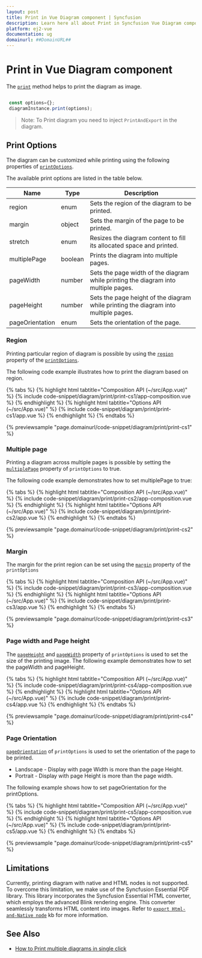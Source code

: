 ```yaml
---
layout: post
title: Print in Vue Diagram component | Syncfusion
description: Learn here all about Print in Syncfusion Vue Diagram component of Syncfusion Essential JS 2 and more.
platform: ej2-vue
documentation: ug
domainurl: ##DomainURL##
---
```


# Print in Vue Diagram component

The [`print`](https://ej2.syncfusion.com/vue/documentation/api/diagram/#print) method helps to print the diagram as image.

```javascript

 const options={};
 diagramInstance.print(options);

```

>Note: To Print diagram you need to inject `PrintAndExport` in the diagram.

## Print Options

The diagram can be customized while printing using the following properties of [`printOptions`](https://ej2.syncfusion.com/vue/documentation/api/diagram/iPrintOptions/).

The available print options are listed in the table below.

| Name | Type | Description|
|-------- | -------- | -------- |
| region | enum | Sets the region of the diagram to be printed. |
| margin | object | Sets the margin of the page to be printed. |
| stretch| enum | Resizes the diagram content to fill its allocated space and printed.|
| multiplePage | boolean | Prints the diagram into multiple pages. |
| pageWidth | number | Sets the page width of the diagram while printing the diagram into multiple pages. |
| pageHeight| number | Sets the page height of the diagram while printing the diagram into multiple pages.|
| pageOrientation | enum | Sets the orientation of the page. |

### Region

Printing particular region of diagram is possible by using the [`region`](https://ej2.syncfusion.com/vue/documentation/api/diagram/iPrintOptions/#region) property of the [`printOptions`](https://ej2.syncfusion.com/vue/documentation/api/diagram/iPrintOptions/).

The following code example illustrates how to print the diagram based on region.


{% tabs %}
{% highlight html tabtitle="Composition API (~/src/App.vue)" %}
{% include code-snippet/diagram/print/print-cs1/app-composition.vue %}
{% endhighlight %}
{% highlight html tabtitle="Options API (~/src/App.vue)" %}
{% include code-snippet/diagram/print/print-cs1/app.vue %}
{% endhighlight %}
{% endtabs %}
        
{% previewsample "page.domainurl/code-snippet/diagram/print/print-cs1" %}


### Multiple page

Printing a diagram across multiple pages is possible by setting the [`multiplePage`](https://ej2.syncfusion.com/vue/documentation/api/diagram/iPrintOptions/#multiplepage) property of `printOptions` to true.

The following code example demonstrates how to set multiplePage to true:

{% tabs %}
{% highlight html tabtitle="Composition API (~/src/App.vue)" %}
{% include code-snippet/diagram/print/print-cs2/app-composition.vue %}
{% endhighlight %}
{% highlight html tabtitle="Options API (~/src/App.vue)" %}
{% include code-snippet/diagram/print/print-cs2/app.vue %}
{% endhighlight %}
{% endtabs %}
        
{% previewsample "page.domainurl/code-snippet/diagram/print/print-cs2" %}

### Margin

The margin for the print region can be set using the [`margin`](https://ej2.syncfusion.com/vue/documentation/api/diagram/iPrintOptions/#margin) property of the `printOptions`

{% tabs %}
{% highlight html tabtitle="Composition API (~/src/App.vue)" %}
{% include code-snippet/diagram/print/print-cs3/app-composition.vue %}
{% endhighlight %}
{% highlight html tabtitle="Options API (~/src/App.vue)" %}
{% include code-snippet/diagram/print/print-cs3/app.vue %}
{% endhighlight %}
{% endtabs %}
        
{% previewsample "page.domainurl/code-snippet/diagram/print/print-cs3" %}


### Page width and Page height

The [`pageHeight`](https://ej2.syncfusion.com/vue/documentation/api/diagram/iPrintOptions/#pageheight) and [`pageWidth`](https://ej2.syncfusion.com/vue/documentation/api/diagram/iPrintOptions/#pagewidth) property of `printOptions` is used to set the size of the printing image. The following example demonstrates how to set the pageWidth and pageHeight.

{% tabs %}
{% highlight html tabtitle="Composition API (~/src/App.vue)" %}
{% include code-snippet/diagram/print/print-cs4/app-composition.vue %}
{% endhighlight %}
{% highlight html tabtitle="Options API (~/src/App.vue)" %}
{% include code-snippet/diagram/print/print-cs4/app.vue %}
{% endhighlight %}
{% endtabs %}
        
{% previewsample "page.domainurl/code-snippet/diagram/print/print-cs4" %}


### Page Orientation

[`pageOrientation`](https://ej2.syncfusion.com/vue/documentation/api/diagram/iPrintOptions/#pageorientation) of `printOptions` is used to set the orientation of the page to be printed.

* Landscape - Display with page Width is more than the page Height.
* Portrait - Display with page Height is more than the page width.

The following example shows how to set pageOrientation for the printOptions.

{% tabs %}
{% highlight html tabtitle="Composition API (~/src/App.vue)" %}
{% include code-snippet/diagram/print/print-cs5/app-composition.vue %}
{% endhighlight %}
{% highlight html tabtitle="Options API (~/src/App.vue)" %}
{% include code-snippet/diagram/print/print-cs5/app.vue %}
{% endhighlight %}
{% endtabs %}
        
{% previewsample "page.domainurl/code-snippet/diagram/print/print-cs5" %}


## Limitations


Currently, printing diagram with native and HTML nodes is not supported. To overcome this limitation, we make use of the Syncfusion Essential PDF library. This library incorporates the Syncfusion Essential HTML converter, which employs the advanced Blink rendering engine. This converter seamlessly transforms HTML content into images. Refer to [`export Html-and-Native node`](https://support.syncfusion.com/kb/article/15531/how-to-print-or-export-the-html-and-native-node-into-image-format-using-vue-diagram) kb for more information.

## See Also

* [How to Print multiple diagrams in single click](https://support.syncfusion.com/kb/article/15168/how-to-print-multiple-diagrams-in-a-single-shot-in-vue)
